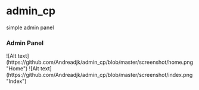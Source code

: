 # admin_cp
simple admin panel
<h3> Admin Panel </h3>
![Alt text](https://github.com/Andreadjk/admin_cp/blob/master/screenshot/home.png "Home")
![Alt text](https://github.com/Andreadjk/admin_cp/blob/master/screenshot/index.png "Index")
